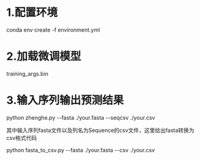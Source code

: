 # 1.配置环境

conda env create -f environment.yml

# 2.加载微调模型

training_args.bin

# 3.输入序列输出预测结果

python zhenghe.py --fasta ./your.fasta --seqcsv ./your.csv

其中输入序列fasta文件以及列名为Sequence的csv文件，这里给出fasta转换为csv格式代码

python fasta_to_csv.py --fasta ./your.fasta --csv ./your.csv

